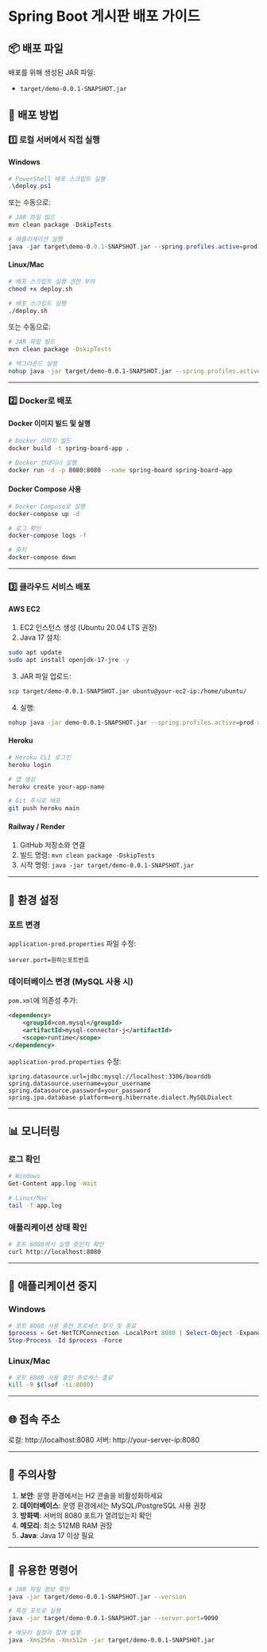 # Spring Boot 게시판 배포 가이드

## 📦 배포 파일

배포를 위해 생성된 JAR 파일:
- `target/demo-0.0.1-SNAPSHOT.jar`

## 🚀 배포 방법

### 1️⃣ 로컬 서버에서 직접 실행

#### Windows
```powershell
# PowerShell 배포 스크립트 실행
.\deploy.ps1
```

또는 수동으로:
```powershell
# JAR 파일 빌드
mvn clean package -DskipTests

# 애플리케이션 실행
java -jar target\demo-0.0.1-SNAPSHOT.jar --spring.profiles.active=prod
```

#### Linux/Mac
```bash
# 배포 스크립트 실행 권한 부여
chmod +x deploy.sh

# 배포 스크립트 실행
./deploy.sh
```

또는 수동으로:
```bash
# JAR 파일 빌드
mvn clean package -DskipTests

# 백그라운드 실행
nohup java -jar target/demo-0.0.1-SNAPSHOT.jar --spring.profiles.active=prod > app.log 2>&1 &
```

---

### 2️⃣ Docker로 배포

#### Docker 이미지 빌드 및 실행
```bash
# Docker 이미지 빌드
docker build -t spring-board-app .

# Docker 컨테이너 실행
docker run -d -p 8080:8080 --name spring-board spring-board-app
```

#### Docker Compose 사용
```bash
# Docker Compose로 실행
docker-compose up -d

# 로그 확인
docker-compose logs -f

# 중지
docker-compose down
```

---

### 3️⃣ 클라우드 서비스 배포

#### AWS EC2
1. EC2 인스턴스 생성 (Ubuntu 20.04 LTS 권장)
2. Java 17 설치:
```bash
sudo apt update
sudo apt install openjdk-17-jre -y
```
3. JAR 파일 업로드:
```bash
scp target/demo-0.0.1-SNAPSHOT.jar ubuntu@your-ec2-ip:/home/ubuntu/
```
4. 실행:
```bash
nohup java -jar demo-0.0.1-SNAPSHOT.jar --spring.profiles.active=prod > app.log 2>&1 &
```

#### Heroku
```bash
# Heroku CLI 로그인
heroku login

# 앱 생성
heroku create your-app-name

# Git 푸시로 배포
git push heroku main
```

#### Railway / Render
1. GitHub 저장소와 연결
2. 빌드 명령: `mvn clean package -DskipTests`
3. 시작 명령: `java -jar target/demo-0.0.1-SNAPSHOT.jar`

---

## 🔧 환경 설정

### 포트 변경
`application-prod.properties` 파일 수정:
```properties
server.port=원하는포트번호
```

### 데이터베이스 변경 (MySQL 사용 시)
`pom.xml`에 의존성 추가:
```xml
<dependency>
    <groupId>com.mysql</groupId>
    <artifactId>mysql-connector-j</artifactId>
    <scope>runtime</scope>
</dependency>
```

`application-prod.properties` 수정:
```properties
spring.datasource.url=jdbc:mysql://localhost:3306/boarddb
spring.datasource.username=your_username
spring.datasource.password=your_password
spring.jpa.database-platform=org.hibernate.dialect.MySQLDialect
```

---

## 📊 모니터링

### 로그 확인
```bash
# Windows
Get-Content app.log -Wait

# Linux/Mac
tail -f app.log
```

### 애플리케이션 상태 확인
```bash
# 포트 8080에서 실행 중인지 확인
curl http://localhost:8080
```

---

## 🛑 애플리케이션 중지

### Windows
```powershell
# 포트 8080 사용 중인 프로세스 찾기 및 종료
$process = Get-NetTCPConnection -LocalPort 8080 | Select-Object -ExpandProperty OwningProcess -Unique
Stop-Process -Id $process -Force
```

### Linux/Mac
```bash
# 포트 8080 사용 중인 프로세스 종료
kill -9 $(lsof -ti:8080)
```

---

## 🌐 접속 주소

로컬: http://localhost:8080
서버: http://your-server-ip:8080

---

## 📝 주의사항

1. **보안**: 운영 환경에서는 H2 콘솔을 비활성화하세요
2. **데이터베이스**: 운영 환경에서는 MySQL/PostgreSQL 사용 권장
3. **방화벽**: 서버의 8080 포트가 열려있는지 확인
4. **메모리**: 최소 512MB RAM 권장
5. **Java**: Java 17 이상 필요

---

## 🔗 유용한 명령어

```bash
# JAR 파일 정보 확인
java -jar target/demo-0.0.1-SNAPSHOT.jar --version

# 특정 포트로 실행
java -jar target/demo-0.0.1-SNAPSHOT.jar --server.port=9090

# 메모리 설정과 함께 실행
java -Xms256m -Xmx512m -jar target/demo-0.0.1-SNAPSHOT.jar
```
